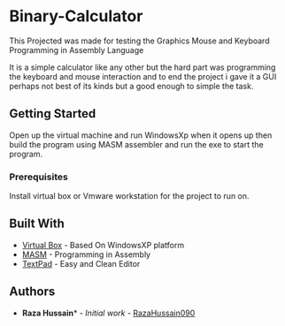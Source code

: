 # Binary-Calculator
This Projected was made for testing the Graphics Mouse and Keyboard Programming in Assembly Language

It is a simple calculator like any other but the hard part was programming the keyboard and mouse interaction and to end the project i gave it a GUI perhaps not best of its kinds but a good enough to simple the task.

## Getting Started

Open up the virtual machine and run WindowsXp when it opens up then build the program using MASM assembler and run the exe to start the program.

### Prerequisites

Install virtual box or Vmware workstation for the project to run on.


## Built With

* [Virtual Box](https://www.virtualbox.org/wiki/Downloads) - Based On WindowsXP platform
* [MASM](http://www.masm32.com) - Programming in Assembly
* [TextPad](https://www.textpad.com) - Easy and Clean Editor

## Authors

* **Raza Hussain*** - *Initial work* - [RazaHussain090](https://github.com/RazaHussain090)
 
